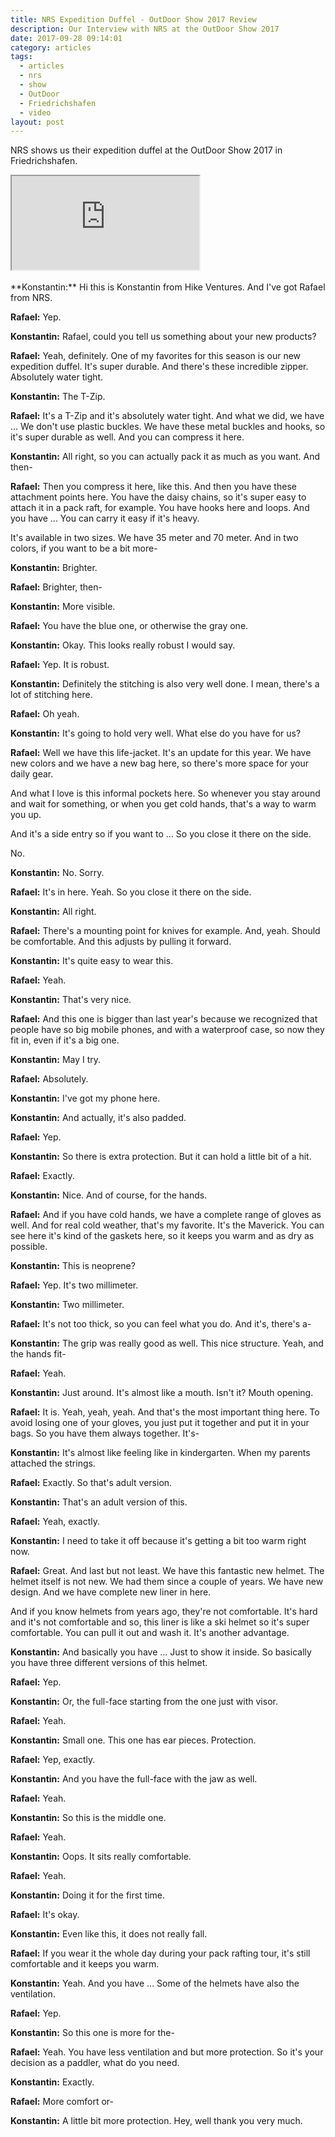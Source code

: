 ```yaml
---
title: NRS Expedition Duffel - OutDoor Show 2017 Review
description: Our Interview with NRS at the OutDoor Show 2017
date: 2017-09-28 09:14:01
category: articles
tags:
  - articles
  - nrs
  - show
  - OutDoor
  - Friedrichshafen
  - video
layout: post
---
```


NRS shows us their expedition duffel at the OutDoor Show 2017 in Friedrichshafen.

<div class="embed-responsive embed-responsive-16by9">
    <iframe class="embed-responsive-item" src="https://www.youtube.com/embed/8tvWkpQWKXw"></iframe>
</div>
<br>
<!--more-->
**Konstantin:**	Hi this is Konstantin from Hike Ventures. And I've got Rafael from NRS.

**Rafael:**	Yep.

**Konstantin:**	Rafael, could you tell us something about your new products?

**Rafael:**	Yeah, definitely. One of my favorites for this season is our new expedition duffel. It's super durable. And there's these incredible zipper. Absolutely water tight.

**Konstantin:**	The T-Zip.

**Rafael:**	It's a T-Zip and it's absolutely water tight. And what we did, we have ... We don't use plastic buckles. We have these metal buckles and hooks, so it's super durable as well. And you can compress it here.

**Konstantin:**	All right, so you can actually pack it as much as you want. And then-

**Rafael:**	Then you compress it here, like this. And then you have these attachment points here. You have the daisy chains, so it's super easy to attach it in a pack raft, for example. You have hooks here and loops. And you have ... You can carry it easy if it's heavy.

It's available in two sizes. We have 35 meter and 70 meter. And in two colors, if you want to be a bit more-

**Konstantin:**	Brighter.

**Rafael:**	Brighter, then-

**Konstantin:**	More visible.

**Rafael:**	You have the blue one, or otherwise the gray one.

**Konstantin:**	Okay. This looks really robust I would say.

**Rafael:**	Yep. It is robust.

**Konstantin:**	Definitely the stitching is also very well done. I mean, there's a lot of stitching here.

**Rafael:**	Oh yeah.

**Konstantin:**	It's going to hold very well. What else do you have for us?

**Rafael:**	Well we have this life-jacket. It's an update for this year. We have new colors and we have a new bag here, so there's more space for your daily gear.

And what I love is this informal pockets here. So whenever you stay around and wait for something, or when you get cold hands, that's a way to warm you up.

And it's a side entry so if you want to ... So you close it there on the side.

No.

**Konstantin:**	No. Sorry.

**Rafael:**	It's in here. Yeah. So you close it there on the side.

**Konstantin:**	All right.

**Rafael:**	There's a mounting point for knives for example. And, yeah.
Should be comfortable. And this adjusts by pulling it forward.

**Konstantin:**	It's quite easy to wear this.

**Rafael:**	Yeah.

**Konstantin:**	That's very nice.

**Rafael:**	And this one is bigger than last year's because we recognized that people have so big mobile phones, and with a waterproof case, so now they fit in, even if it's a big one.

**Konstantin:**	May I try.

**Rafael:**	Absolutely.

**Konstantin:**	I've got my phone here.

**Konstantin:**	And actually, it's also padded.

**Rafael:**	Yep.

**Konstantin:**	So there is extra protection. But it can hold a little bit of a hit.

**Rafael:**	Exactly.

**Konstantin:**	Nice. And of course, for the hands.

**Rafael:**	And if you have cold hands, we have a complete range of gloves as well. And for real cold weather, that's my favorite. It's the Maverick. You can see here it's kind of the gaskets here, so it keeps you warm and as dry as possible.

**Konstantin:**	This is neoprene?

**Rafael:**	Yep. It's two millimeter.

**Konstantin:**	Two millimeter.

**Rafael:**	It's not too thick, so you can feel what you do. And it's, there's a-

**Konstantin:**	The grip was really good as well. This nice structure. Yeah, and the hands fit-

**Rafael:**	Yeah.

**Konstantin:**	Just around. It's almost like a mouth. Isn't it? Mouth opening.

**Rafael:**	It is. Yeah, yeah, yeah. And that's the most important thing here. To avoid losing one of your gloves, you just put it together and put it in your bags. So you have them always together. It's-

**Konstantin:**	It's almost like feeling like in kindergarten. When my parents attached the strings.

**Rafael:**	Exactly. So that's adult version.

**Konstantin:**	That's an adult version of this.

**Rafael:**	Yeah, exactly.

**Konstantin:**	I need to take it off because it's getting a bit too warm right now.

**Rafael:**	Great. And last but not least. We have this fantastic new helmet. The helmet itself is not new. We had them since a couple of years. We have new design. And we have complete new liner in here.

And if you know helmets from years ago, they're not comfortable. It's hard and it's not comfortable and so, this liner is like a ski helmet so it's super comfortable. You can pull it out and wash it. It's another advantage.

**Konstantin:**	And basically you have ... Just to show it inside. So basically you have three different versions of this helmet.

**Rafael:**	Yep.

**Konstantin:**	Or, the full-face starting from the one just with visor.

**Rafael:**	Yeah.

**Konstantin:**	Small one. This one has ear pieces. Protection.

**Rafael:**	Yep, exactly.

**Konstantin:**	And you have the full-face with the jaw as well.

**Rafael:**	Yeah.

**Konstantin:**	So this is the middle one.

**Rafael:**	Yeah.

**Konstantin:**	Oops. It sits really comfortable.

**Rafael:**	Yeah.

**Konstantin:**	Doing it for the first time.

**Rafael:**	It's okay.

**Konstantin:**	Even like this, it does not really fall.

**Rafael:**	If you wear it the whole day during your pack rafting tour, it's still comfortable and it keeps you warm.

**Konstantin:**	Yeah. And you have ... Some of the helmets have also the ventilation.

**Rafael:**	Yep.

**Konstantin:**	So this one is more for the-

**Rafael:**	Yeah. You have less ventilation and but more protection. So it's your decision as a paddler, what do you need.

**Konstantin:**	Exactly.

**Rafael:**	More comfort or-

**Konstantin:**	A little bit more protection. Hey, well thank you very much.
